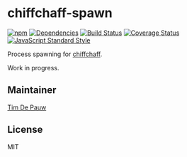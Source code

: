 # chiffchaff-spawn

[![npm](https://img.shields.io/npm/v/chiffchaff-spawn.svg)](https://www.npmjs.com/package/chiffchaff-spawn) [![Dependencies](https://img.shields.io/david/zentrick/chiffchaff-spawn.svg)](https://david-dm.org/zentrick/chiffchaff-spawn) [![Build Status](https://img.shields.io/travis/zentrick/chiffchaff-spawn/master.svg)](https://travis-ci.org/zentrick/chiffchaff-spawn) [![Coverage Status](https://img.shields.io/coveralls/zentrick/chiffchaff-spawn/master.svg)](https://coveralls.io/r/zentrick/chiffchaff-spawn) [![JavaScript Standard Style](https://img.shields.io/badge/code%20style-standard-brightgreen.svg)](http://standardjs.com/)

Process spawning for [chiffchaff](https://github.com/zentrick/chiffchaff).

Work in progress.

## Maintainer

[Tim De Pauw](https://github.com/timdp)

## License

MIT
